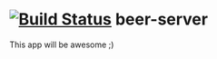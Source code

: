 [![Build Status](https://secure.travis-ci.org/pjambet/beer-server.png)](http://travis-ci.org/pjambet/beer-server)
beer-server
===========

This app will be awesome ;)
